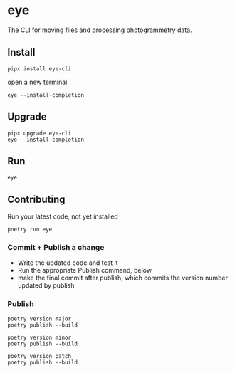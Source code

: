 # eye

The CLI for moving files and processing photogrammetry data.

## Install

```shell
pipx install eye-cli
```

open a new terminal

```shell
eye --install-completion
```

## Upgrade

```shell
pipx upgrade eye-cli
eye --install-completion
```

## Run

```shell
eye
```

## Contributing

Run your latest code, not yet installed

```shell
poetry run eye
```

### Commit + Publish a change

- Write the updated code and test it
- Run the appropriate Publish command, below
- make the final commit after publish, which commits the version number updated by publish

### Publish

```shell
poetry version major
poetry publish --build
```

```shell
poetry version minor
poetry publish --build
```

```shell
poetry version patch
poetry publish --build
```
